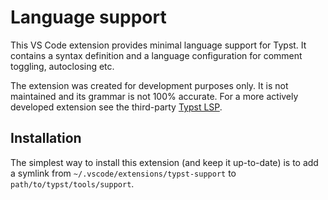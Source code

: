 # Language support
This VS Code extension provides minimal language support for Typst. It contains
a syntax definition and a language configuration for comment toggling,
autoclosing etc.

The extension was created for development purposes only. It is not maintained
and its grammar is not 100% accurate. For a more actively developed extension
see the third-party [Typst LSP](https://github.com/nvarner/typst-lsp).

## Installation
The simplest way to install this extension (and keep it up-to-date) is to add a
symlink from `~/.vscode/extensions/typst-support` to
`path/to/typst/tools/support`.
